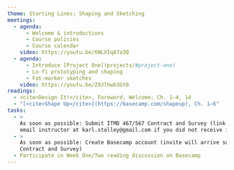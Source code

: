 ```yaml
---
theme: Starting Lines; Shaping and Sketching
meetings:
  - agenda:
      - Welcome & introductions
      - Course policies
      - Course calendar
    video: https://youtu.be/6NLXIqA7a3Q
  - agenda:
      - Introduce [Project One](projects/#project-one)
      - Lo-fi prototyping and shaping
      - Fat-marker sketches
    video: https://youtu.be/Z9Jlhwb3Gt0
readings:
  - <cite>Design It!</cite>, Foreword, Welcome; Ch. 1–4, 14
  - "[<cite>Shape Up</cite>](https://basecamp.com/shapeup), Ch. 1–6"
tasks:
  - >
    As soon as possible: Submit ITMD 467/567 Contract and Survey (link in your @hawk.iit.edu inbox;
    email instructor at karl.stolley@gmail.com if you did not receive it)
  - >
    As soon as possible: Create Basecamp account (invite will arrive sometime after you submit the
    Contract and Survey)
  - Participate in Week One/Two reading discussion on Basecamp
---
```

